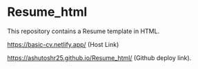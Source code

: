 # Resume_html
This repository contains a Resume template in HTML.

https://basic-cv.netlify.app/ (Host Link)

https://ashutoshr25.github.io/Resume_html/ (Github deploy link).
